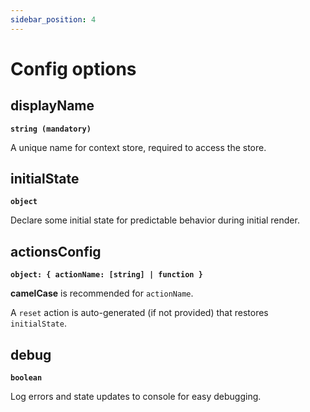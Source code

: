 ```yaml
---
sidebar_position: 4
---
```


# Config options

## displayName

**`string (mandatory)`**

A unique name for context store, required to access the store.

## initialState

**`object`**

Declare some initial state for predictable behavior during initial render.

## actionsConfig

**`object: { actionName: [string] | function }`**

**camelCase** is recommended for `actionName`.

A `reset` action is auto-generated (if not provided) that restores `initialState`.

## debug

**`boolean`**

Log errors and state updates to console for easy debugging.
